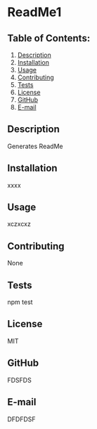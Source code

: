 # ReadMe1
  ## Table of Contents:
  1. [Description](#description) 
  2. [Installation](#Installation)
  3. [Usage](#Usage)  
  4. [Contributing](#Contributing)
  5. [Tests](#Tests)
  6. [License](#License)
  7. [GitHub](#GitHub)
  8. [E-mail](#E-mail)

## Description
Generates ReadMe 

## Installation
xxxx

## Usage

xczxcxz

## Contributing
None

## Tests
npm test

## License
MIT

## GitHub
FDSFDS

## E-mail
DFDFDSF